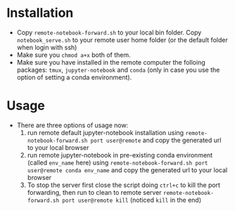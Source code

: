 # Installation

- Copy ``remote-notebook-forward.sh`` to your local bin folder. Copy ``notebook_serve.sh`` to your remote user home folder (or the default folder when login with ssh)
- Make sure you ``chmod a+x`` both of them. 
- Make sure you have installed in the remote computer the folloing packages: ``tmux``, ``jupyter-notebook`` and ``conda`` (only in case you use the option of setting a conda environment).

# Usage
- There are three options of usage now:
  1) run remote default jupyter-notebook installation using ``remote-notebook-forward.sh port user@remote`` and copy the generated url to your local browser
  2) run remote jupyter-notebook in pre-existing conda environment (called ``env_name`` here) using ``remote-notebook-forward.sh port user@remote conda env_name`` and copy the generated url to your local browser
  3) To stop the server first close the script doing ``ctrl+c`` to kill the port forwarding, then run to clean to remote server ``remote-notebook-forward.sh port user@remote kill`` (noticed ``kill`` in the end)
